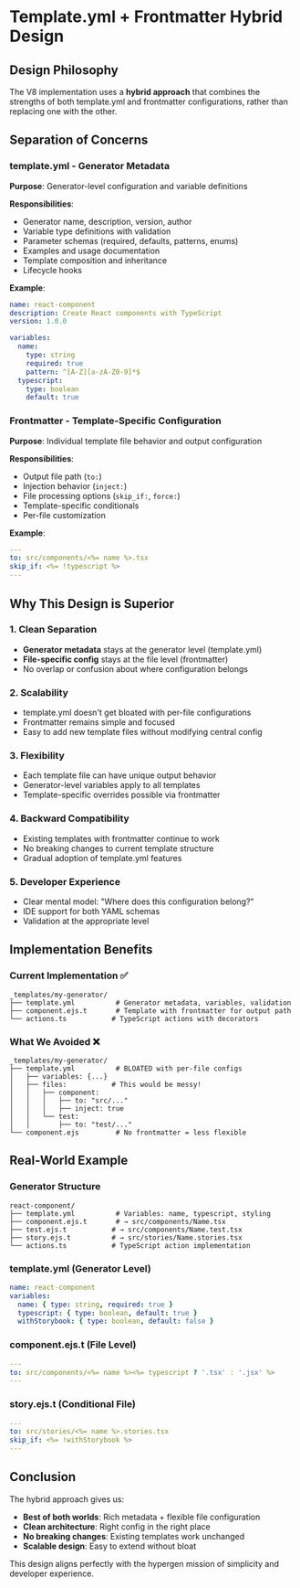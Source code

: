 # Template.yml + Frontmatter Hybrid Design

## Design Philosophy

The V8 implementation uses a **hybrid approach** that combines the strengths of both template.yml and frontmatter configurations, rather than replacing one with the other.

## Separation of Concerns

### template.yml - Generator Metadata
**Purpose**: Generator-level configuration and variable definitions

**Responsibilities**:
- Generator name, description, version, author
- Variable type definitions with validation
- Parameter schemas (required, defaults, patterns, enums)
- Examples and usage documentation
- Template composition and inheritance
- Lifecycle hooks

**Example**:
```yaml
name: react-component
description: Create React components with TypeScript
version: 1.0.0

variables:
  name:
    type: string
    required: true
    pattern: ^[A-Z][a-zA-Z0-9]*$
  typescript:
    type: boolean
    default: true
```

### Frontmatter - Template-Specific Configuration
**Purpose**: Individual template file behavior and output configuration

**Responsibilities**:
- Output file path (`to:`)
- Injection behavior (`inject:`)
- File processing options (`skip_if:`, `force:`)
- Template-specific conditionals
- Per-file customization

**Example**:
```yaml
---
to: src/components/<%= name %>.tsx
skip_if: <%= !typescript %>
---
```

## Why This Design is Superior

### 1. **Clean Separation**
- **Generator metadata** stays at the generator level (template.yml)
- **File-specific config** stays at the file level (frontmatter)
- No overlap or confusion about where configuration belongs

### 2. **Scalability**
- template.yml doesn't get bloated with per-file configurations
- Frontmatter remains simple and focused
- Easy to add new template files without modifying central config

### 3. **Flexibility**
- Each template file can have unique output behavior
- Generator-level variables apply to all templates
- Template-specific overrides possible via frontmatter

### 4. **Backward Compatibility**
- Existing templates with frontmatter continue to work
- No breaking changes to current template structure
- Gradual adoption of template.yml features

### 5. **Developer Experience**
- Clear mental model: "Where does this configuration belong?"
- IDE support for both YAML schemas
- Validation at the appropriate level

## Implementation Benefits

### Current Implementation ✅
```
_templates/my-generator/
├── template.yml          # Generator metadata, variables, validation
├── component.ejs.t       # Template with frontmatter for output path
└── actions.ts           # TypeScript actions with decorators
```

### What We Avoided ❌
```
_templates/my-generator/
├── template.yml          # BLOATED with per-file configs
│   ├── variables: {...}
│   ├── files:           # This would be messy!
│   │   ├── component:
│   │   │   ├── to: "src/..."
│   │   │   ├── inject: true
│   │   └── test:
│   │       ├── to: "test/..."
└── component.ejs         # No frontmatter = less flexible
```

## Real-World Example

### Generator Structure
```
react-component/
├── template.yml          # Variables: name, typescript, styling
├── component.ejs.t       # → src/components/Name.tsx
├── test.ejs.t           # → src/components/Name.test.tsx
├── story.ejs.t          # → src/stories/Name.stories.tsx
└── actions.ts           # TypeScript action implementation
```

### template.yml (Generator Level)
```yaml
name: react-component
variables:
  name: { type: string, required: true }
  typescript: { type: boolean, default: true }
  withStorybook: { type: boolean, default: false }
```

### component.ejs.t (File Level)
```yaml
---
to: src/components/<%= name %><%= typescript ? '.tsx' : '.jsx' %>
---
```

### story.ejs.t (Conditional File)
```yaml
---
to: src/stories/<%= name %>.stories.tsx
skip_if: <%= !withStorybook %>
---
```

## Conclusion

The hybrid approach gives us:
- **Best of both worlds**: Rich metadata + flexible file configuration
- **Clean architecture**: Right config in the right place
- **No breaking changes**: Existing templates work unchanged
- **Scalable design**: Easy to extend without bloat

This design aligns perfectly with the hypergen mission of simplicity and developer experience.